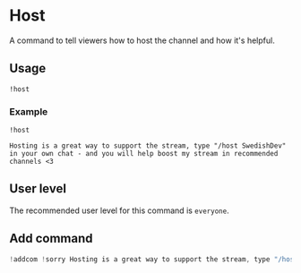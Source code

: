 # Host
A command to tell viewers how to host the channel and how it's helpful.

## Usage
`!host`

### Example
`!host`

```
Hosting is a great way to support the stream, type "/host SwedishDev" in your own chat - and you will help boost my stream in recommended channels <3
```

## User level
The recommended user level for this command is `everyone`.

## Add command
```js
!addcom !sorry Hosting is a great way to support the stream, type "/host $(twitch $(channel) "{{displayName}}")" in your own chat - and you will help boost my stream in recommended channels <3
```
